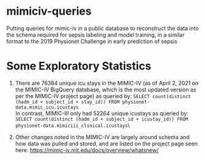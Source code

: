 # mimiciv-queries
Putting queries for mimic-iv in a public database to reconstruct the data into the schema required for sepsis labeling and model training, in a similar format to the 2019 Physionet Challenge in early prediction of sepsis

# Some Exploratory Statistics
1. There are 76384 unique icu stays in the MIMIC-IV (as of April 2, 2021 on the MIMIC-IV BigQuery database, which is the most updated version as per the MIMIC-IV project page)
as queried by:
`SELECT count(distinct (hadm_id + subject_id + stay_id)) FROM physionet-data.mimic_icu.icustays`\
In contrast, MIMIC-III only had 52264 unique icustays as queried by:
`SELECT count(distinct (hadm_id + subject_id + icustay_id)) FROM physionet-data.mimiciii_clinical.icustays`\

2. Other changes noted in the MIMIC-IV are largely around schema and how data was pulled and stored, and are listed on the project page seen here: https://mimic-iv.mit.edu/docs/overview/whatsnew/
